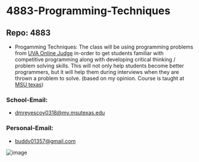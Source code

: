 # 4883-Programming-Techniques
## Repo: 4883
- Progamming Techniques: The class will be using programming problems from
 [UVA Online Judge](https://onlinejudge.org/index.php) in-order to get students
 familiar with competitive programming along with developing critical thinking /
 problem solving skills. This will not only help students become better programmers,
 but it will help them during interviews when they are thrown a problem to solve.
 (based on my opinion. Course is taught at [MSU texas](https://msutexas.edu/))
### School-Email: 
- dmreyescoy0318@my.msutexas.edu
### Personal-Email: 
- buddy01357@gmail.com



![image](https://mcmurrysports.com/images/2019/8/23/Reyes_Coy.JPG?width=300)